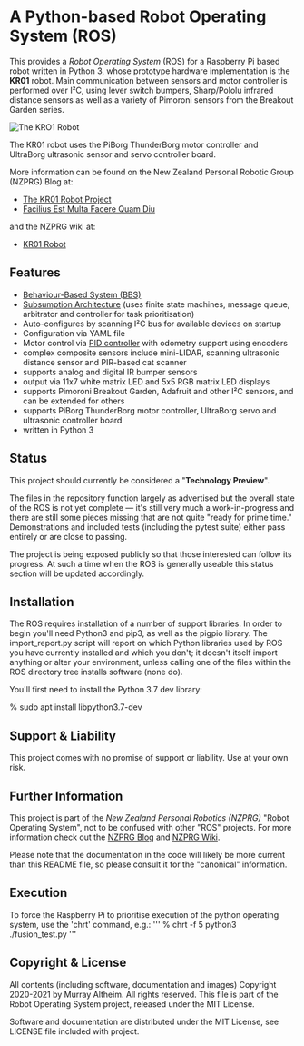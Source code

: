 # A Python-based Robot Operating System (ROS)

This provides a _Robot Operating System_ (ROS) for a Raspberry Pi based robot written in Python 3, whose prototype hardware implementation is the **KR01** robot.
Main communication between sensors and motor controller is performed over I²C, using lever switch bumpers, Sharp/Pololu infrared distance sensors as well as a
variety of Pimoroni sensors from the Breakout Garden series.


![The KRO1 Robot](https://service.robots.org.nz/wiki/attach/KR01/KR01-0533-1280x584.jpg)


The KR01 robot uses the PiBorg ThunderBorg motor controller and UltraBorg ultrasonic sensor and servo controller board.

More information can be found on the New Zealand Personal Robotic Group (NZPRG) Blog at:

* [The KR01 Robot Project](https://robots.org.nz/2019/12/08/kr01/)
* [Facilius Est Multa Facere Quam Diu](https://robots.org.nz/2020/04/24/facilius-est/)

and the NZPRG wiki at:

* [KR01 Robot](https://service.robots.org.nz/wiki/Wiki.jsp?page=KR01)


## Features

* [Behaviour-Based System (BBS)](https://en.wikipedia.org/wiki/Behavior-based_robotics)
* [Subsumption Architecture](https://en.wikipedia.org/wiki/Subsumption_architecture) (uses finite state machines, message queue, arbitrator and controller for task prioritisation)
* Auto-configures by scanning I²C bus for available devices on startup
* Configuration via YAML file
* Motor control via [PID controller](https://en.wikipedia.org/wiki/PID_controller) with odometry support using encoders
* complex composite sensors include mini-LIDAR, scanning ultrasonic distance sensor and PIR-based cat scanner
* supports analog and digital IR bumper sensors
* output via 11x7 white matrix LED and 5x5 RGB matrix LED displays
* supports Pimoroni Breakout Garden, Adafruit and other I²C sensors, and can be extended for others
* supports PiBorg ThunderBorg motor controller, UltraBorg servo and ultrasonic controller board
* written in Python 3


## Status

This project should currently be considered a "**Technology Preview**".

The files in the repository function largely as advertised but the overall state of the ROS is not yet complete — it's still very much a work-in-progress and there are still some pieces missing that are not quite "ready for prime time." Demonstrations and included tests (including the pytest suite) either pass entirely or are close to passing.

The project is being exposed publicly so that those interested can follow its progress. At such a time when the ROS is generally useable this status section will be updated accordingly.


## Installation

The ROS requires installation of a number of support libraries. In order to begin you'll need Python3 and pip3, as well as the pigpio library. The import_report.py script will report on which Python libraries used by ROS you have currently installed and which you don't; it doesn't itself import anything or alter your environment, unless calling one of the files within the ROS directory tree installs software (none do).

You'll first need to install the Python 3.7 dev library:

  % sudo apt install libpython3.7-dev


## Support & Liability

This project comes with no promise of support or liability. Use at your own risk.


## Further Information

This project is part of the _New Zealand Personal Robotics (NZPRG)_ "Robot Operating System", not to be confused with other "ROS" projects. For more information check out the [NZPRG Blog](https://robots.org.nz/) and [NZPRG Wiki](https://service.robots.org.nz/wiki/).

Please note that the documentation in the code will likely be more current than this README file, so please consult it for the "canonical" information.


## Execution

To force the Raspberry Pi to prioritise execution of the python operating system, use the 'chrt' command, e.g.:
'''
  % chrt -f 5 python3 ./fusion_test.py
'''


## Copyright & License

All contents (including software, documentation and images) Copyright 2020-2021 by Murray Altheim. All rights reserved.
This file is part of the Robot Operating System project, released under the MIT License. 

Software and documentation are distributed under the MIT License, see LICENSE file included with project.

